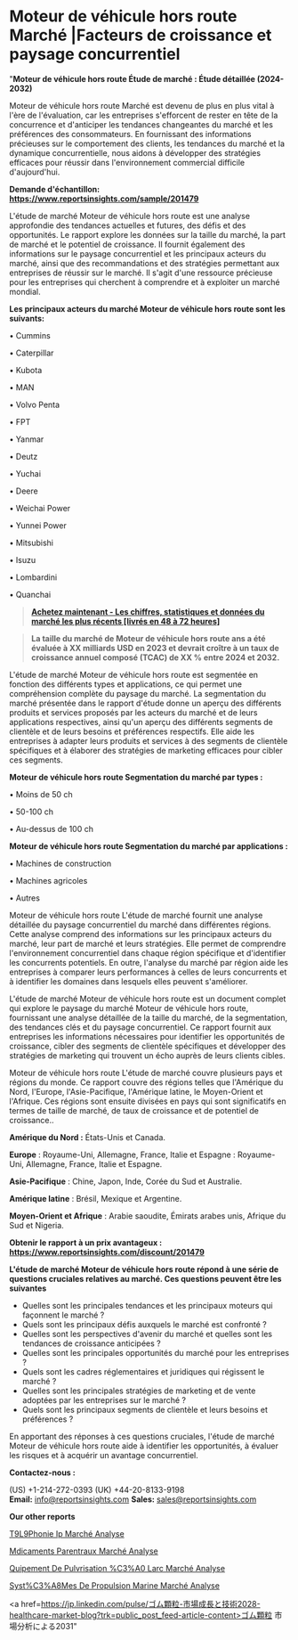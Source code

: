 # Moteur de véhicule hors route Marché |Facteurs de croissance et paysage concurrentiel

"<strong>Moteur de véhicule hors route Étude de marché : Étude détaillée (2024-2032)</strong>

Moteur de véhicule hors route Marché est devenu de plus en plus vital à l'ère de l'évaluation, car les entreprises s'efforcent de rester en tête de la concurrence et d'anticiper les tendances changeantes du marché et les préférences des consommateurs. En fournissant des informations précieuses sur le comportement des clients, les tendances du marché et la dynamique concurrentielle, nous aidons à développer des stratégies efficaces pour réussir dans l'environnement commercial difficile d'aujourd'hui.

<strong>Demande d'échantillon: <a href=https://www.reportsinsights.com/sample/201479>https://www.reportsinsights.com/sample/201479</a></strong>

L'étude de marché Moteur de véhicule hors route est une analyse approfondie des tendances actuelles et futures, des défis et des opportunités. Le rapport explore les données sur la taille du marché, la part de marché et le potentiel de croissance. Il fournit également des informations sur le paysage concurrentiel et les principaux acteurs du marché, ainsi que des recommandations et des stratégies permettant aux entreprises de réussir sur le marché. Il s'agit d'une ressource précieuse pour les entreprises qui cherchent à comprendre et à exploiter un marché mondial.

<strong>Les principaux acteurs du marché Moteur de véhicule hors route sont les suivants:</strong>

• Cummins

• Caterpillar

• Kubota

• MAN

• Volvo Penta

• FPT

• Yanmar

• Deutz

• Yuchai

• Deere

• Weichai Power

• Yunnei Power

• Mitsubishi

• Isuzu

• Lombardini

• Quanchai
<blockquote><a href=https://www.reportsinsights.com/buynow/201479><span style=text-decoration: underline;><strong>Achetez maintenant - Les chiffres, statistiques et données du marché les plus récents [livrés en 48 à 72 heures]</strong></span></a></blockquote>
<blockquote><span style=text-decoration: underline;><strong>La taille du marché de Moteur de véhicule hors route ans a été évaluée à XX milliards USD en 2023 et devrait croître à un taux de croissance annuel composé (TCAC) de XX % entre 2024 et 2032.</strong></span></blockquote>
L'étude de marché Moteur de véhicule hors route est segmentée en fonction des différents types et applications, ce qui permet une compréhension complète du paysage du marché. La segmentation du marché présentée dans le rapport d'étude donne un aperçu des différents produits et services proposés par les acteurs du marché et de leurs applications respectives, ainsi qu'un aperçu des différents segments de clientèle et de leurs besoins et préférences respectifs. Elle aide les entreprises à adapter leurs produits et services à des segments de clientèle spécifiques et à élaborer des stratégies de marketing efficaces pour cibler ces segments.

<strong>Moteur de véhicule hors route Segmentation du marché par types :</strong>

• Moins de 50 ch

• 50-100 ch

• Au-dessus de 100 ch

<strong>Moteur de véhicule hors route Segmentation du marché par applications :</strong>

• Machines de construction

• Machines agricoles

• Autres

Moteur de véhicule hors route L'étude de marché fournit une analyse détaillée du paysage concurrentiel du marché dans différentes régions. Cette analyse comprend des informations sur les principaux acteurs du marché, leur part de marché et leurs stratégies. Elle permet de comprendre l'environnement concurrentiel dans chaque région spécifique et d'identifier les concurrents potentiels. En outre, l'analyse du marché par région aide les entreprises à comparer leurs performances à celles de leurs concurrents et à identifier les domaines dans lesquels elles peuvent s'améliorer.

L'étude de marché Moteur de véhicule hors route est un document complet qui explore le paysage du marché Moteur de véhicule hors route, fournissant une analyse détaillée de la taille du marché, de la segmentation, des tendances clés et du paysage concurrentiel. Ce rapport fournit aux entreprises les informations nécessaires pour identifier les opportunités de croissance, cibler des segments de clientèle spécifiques et développer des stratégies de marketing qui trouvent un écho auprès de leurs clients cibles.

Moteur de véhicule hors route L'étude de marché couvre plusieurs pays et régions du monde. Ce rapport couvre des régions telles que l'Amérique du Nord, l'Europe, l'Asie-Pacifique, l'Amérique latine, le Moyen-Orient et l'Afrique. Ces régions sont ensuite divisées en pays qui sont significatifs en termes de taille de marché, de taux de croissance et de potentiel de croissance..

<strong>Amérique du Nord :</strong> États-Unis et Canada.

<strong>Europe</strong> : Royaume-Uni, Allemagne, France, Italie et Espagne : Royaume-Uni, Allemagne, France, Italie et Espagne.

<strong>Asie-Pacifique</strong> : Chine, Japon, Inde, Corée du Sud et Australie.

<strong>Amérique latine</strong> : Brésil, Mexique et Argentine.

<strong>Moyen-Orient et Afrique</strong> : Arabie saoudite, Émirats arabes unis, Afrique du Sud et Nigeria.

<strong>Obtenir le rapport à un prix avantageux : <a href=https://www.reportsinsights.com/discount/201479>https://www.reportsinsights.com/discount/201479</a></strong>

<strong>L'étude de marché Moteur de véhicule hors route répond à une série de questions cruciales relatives au marché. Ces questions peuvent être les suivantes</strong>
<ul>
  <li>Quelles sont les principales tendances et les principaux moteurs qui façonnent le marché ?</li>
  <li>Quels sont les principaux défis auxquels le marché est confronté ?</li>
  <li>Quelles sont les perspectives d'avenir du marché et quelles sont les tendances de croissance anticipées ?</li>
  <li>Quelles sont les principales opportunités du marché pour les entreprises ?</li>
  <li>Quels sont les cadres réglementaires et juridiques qui régissent le marché ?</li>
  <li>Quelles sont les principales stratégies de marketing et de vente adoptées par les entreprises sur le marché ?</li>
  <li>Quels sont les principaux segments de clientèle et leurs besoins et préférences ?</li>
</ul>
En apportant des réponses à ces questions cruciales, l'étude de marché Moteur de véhicule hors route aide à identifier les opportunités, à évaluer les risques et à acquérir un avantage concurrentiel.

<strong>Contactez-nous :</strong>

(US) +1-214-272-0393
(UK) +44-20-8133-9198
<strong>Email:</strong> <a>info@reportsinsights.com</a>
<strong>Sales:</strong> <a>sales@reportsinsights.com</a>

<strong>Our other reports</strong>

<a href=https://www.linkedin.com/pulse/t%25C3%25A9l%25C3%25A9phonie-ip-march%25C3%25A9-rapport-2023-nouvelles-donn%25C3%25A9es>T9L9Phonie Ip Marché Analyse</a>

<a href=https://www.linkedin.com/pulse/m%C3%A9dicaments-parent%C3%A9raux-march%C3%A9-rapport-sc%C3%A9nario-flpof/>Mdicaments Parentraux Marché Analyse</a>

<a href=https://www.linkedin.com/pulse/%C3%A9quipement-de-pulv%C3%A9risation-%C3%A0-larc-march%C3%A9-7o8xf/>Quipement De Pulvrisation %C3%A0 Larc Marché Analyse</a>

<a href=https://www.linkedin.com/pulse/syst%C3%A8mes-de-propulsion-marine-march%C3%A9-moteurs-97pxf/>Syst%C3%A8Mes De Propulsion Marine Marché Analyse</a>

<a href=https://jp.linkedin.com/pulse/ゴム顆粒-市場成長と技術2028-healthcare-market-blog?trk=public_post_feed-article-content>ゴム顆粒 市場分析による2031</a>"
